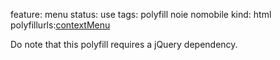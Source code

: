 feature: menu
status: use
tags: polyfill noie nomobile
kind: html
polyfillurls:[contextMenu](https://github.com/medialize/jQuery-contextMenu)

Do note that this polyfill requires a jQuery dependency.
